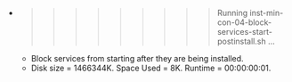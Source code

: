 * >>>>>>>>> Running inst-min-con-04-block-services-start-postinstall.sh ...
  * Block services from starting after they are being installed.
  * Disk size = 1466344K. Space Used = 8K. Runtime = 00:00:00:01.
